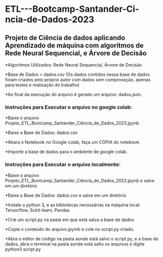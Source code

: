 # ETL---Bootcamp-Santander-Ci-ncia-de-Dados-2023

## Projeto de Ciência de dados aplicando Aprendizado de máquina com algoritmos de Rede Neural Sequencial, e Árvore de Decisão

*Algoritmos Utilizados: Rede Neural Sequencial, Árvore de Decisão

*Base de Dados = dados.csv (Os dados contidos nessa base de dados foram criados pelo próprio autor com dados sem comprovação, apenas para testes e realização do trabalho)

*Ao final da execução do arquivo é gerado um arquivo: dados.json.



### Instruções para Executar o arquivo no google colab:



*Baixe o arquivo Projeto_ETL_Bootcamp_Santander_Ciência_de_Dados_2023.jpynb

*Baixe a Base de Dados: dados.csv

*Abara o Notebook no Google colab, faça um CÓPIA do notebook.

*Importe a base de dados para o ambiente de google colab.

### Instruções para Executar o arquivo localmente:



*Baixe o arquivo Projeto_ETL_Bootcamp_Santander_Ciência_de_Dados_2023.jpynb e salve em um diretório

*Baixe a Base de Dados: dados.csv e salve em um diretório

*Instale o python 3, e as bibliotecas necessárias na máquina local: Tensorflow, Sckit-learn, Pandas

*Crie um script.py na pasta em que está salva a base de dados

*Copie o conteúdo do arquivo.jpymb e cole no script.py criado.

*Abra o editor de código na pasta aonde está salvo o script.py, e a base de dados, abra o terminal na pasta aonde está salto os arquivos e digite python3 script.py




